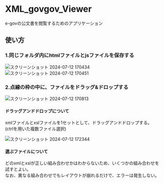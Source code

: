 # XML_govgov_Viewer
e-govの公文書を閲覧するためのアプリケーション

## 使い方
### 1.同じフォルダ内にhtmlファイルとjsファイルを保存する
![スクリーンショット 2024-07-12 170434](https://github.com/user-attachments/assets/c516dc39-dba4-47e1-981c-6ef57e785179)
![スクリーンショット 2024-07-12 170451](https://github.com/user-attachments/assets/ad58c51e-0414-4115-8532-13eee2ac5f72)

### 2.点線の枠の中に、ファイルをドラッグ&ドロップする
![スクリーンショット 2024-07-12 170813](https://github.com/user-attachments/assets/b5eae1a6-b9e5-495f-8568-b358a053b9aa)

#### ドラッグアンドドロップについて
xmlファイルとxslファイルを1セットとして、ドラッグアンドドロップする。
(ctrlを用いた複数ファイル選択)

![スクリーンショット 2024-07-12 172344](https://github.com/user-attachments/assets/6a6fecbc-e45e-4cea-9390-18332144301c)

#### 選ぶファイルについて
どのxmlとxslが正しい組み合わせかはわからないため、いくつかの組み合わせを試すとよい。
<br>
なお、異なる組み合わせでもレイアウトが崩れるだけで、エラーは発生しない。
